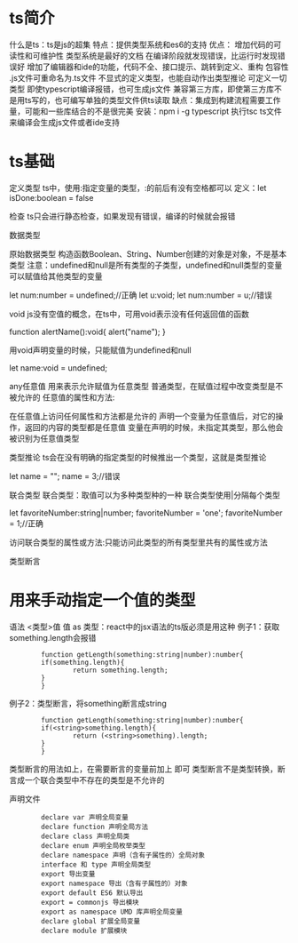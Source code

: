 # ts简介
什么是ts：ts是js的超集
特点：提供类型系统和es6的支持
优点：
增加代码的可读性和可维护性
类型系统是最好的文档
在编译阶段就发现错误，比运行时发现错误好
增加了编辑器和ide的功能，代码不全、接口提示、跳转到定义、重构
包容性
.js文件可重命名为.ts文件
不显式的定义类型，也能自动作出类型推论
可定义一切类型
即使typescript编译报错，也可生成js文件
兼容第三方库，即使第三方库不是用ts写的，也可编写单独的类型文件供ts读取
缺点：集成到构建流程需要工作量，可能和一些库结合的不是很完美
安装：npm i -g typescript 执行tsc ts文件来编译会生成js文件或者ide支持
# ts基础
定义类型
ts中，使用:指定变量的类型，:的前后有没有空格都可以
定义：let isDone:boolean = false

检查
ts只会进行静态检查，如果发现有错误，编译的时候就会报错

数据类型

原始数据类型
构造函数Boolean、String、Number创建的对象是对象，不是基本类型
注意：undefined和null是所有类型的子类型，undefined和null类型的变量可以赋值给其他类型的变量

let num:number = undefined;//正确
let u:void;
let num:number  = u;//错误

void
js没有空值的概念，在ts中，可用void表示没有任何返回值的函数

function alertName():void{
  alert("name");
}

用void声明变量的时候，只能赋值为undefined和null

let name:void = undefined;

any任意值
用来表示允许赋值为任意类型
普通类型，在赋值过程中改变类型是不被允许的
任意值的属性和方法:

在任意值上访问任何属性和方法都是允许的
声明一个变量为任意值后，对它的操作，返回的内容的类型都是任意值
变量在声明的时候，未指定其类型，那么他会被识别为任意值类型

类型推论
ts会在没有明确的指定类型的时候推出一个类型，这就是类型推论

let name = "";
name = 3;//错误

联合类型
联合类型：取值可以为多种类型种的一种
联合类型使用|分隔每个类型

let favoriteNumber:string|number;
favoriteNumber = 'one';
favoriteNumber = 1;//正确

访问联合类型的属性或方法:只能访问此类型的所有类型里共有的属性或方法

类型断言

#  用来手动指定一个值的类型
语法
<类型>值
值 as 类型：react中的jsx语法的ts版必须是用这种
例子1：获取something.length会报错
```
        function getLength(something:string|number):number{
        if(something.length){
                return something.length;
        }
        }
```

例子2：类型断言，将something断言成string

```
        function getLength(something:string|number):number{
        if(<string>something.length){
                return (<string>something).length;
        }
        }
```

类型断言的用法如上，在需要断言的变量前加上 即可
类型断言不是类型转换，断言成一个联合类型中不存在的类型是不允许的

声明文件
```
        declare var 声明全局变量
        declare function 声明全局方法
        declare class 声明全局类
        declare enum 声明全局枚举类型
        declare namespace 声明（含有子属性的）全局对象
        interface 和 type 声明全局类型
        export 导出变量
        export namespace 导出（含有子属性的）对象
        export default ES6 默认导出
        export = commonjs 导出模块
        export as namespace UMD 库声明全局变量
        declare global 扩展全局变量
        declare module 扩展模块
```